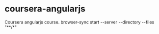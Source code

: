 # coursera-angularjs
Coursera angularjs course.
browser-sync start --server --directory --files "**/*"

